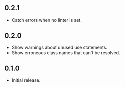 ## 0.2.1
* Catch errors when no linter is set.

## 0.2.0
* Show warnings about unused use statements.
* Show erroneous class names that can't be resolved.

## 0.1.0
* Initial release.
